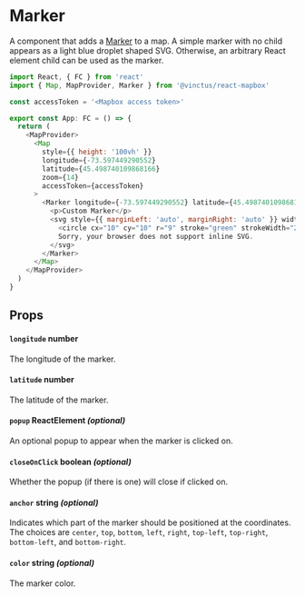 Marker
======

A component that adds a [Marker](https://docs.mapbox.com/mapbox-gl-js/api/markers/#marker) to a map. A simple marker with no child appears as a light blue droplet shaped SVG.  Otherwise, an arbitrary React element child can be used as the marker.

[//]: # (TODO: tsx support)

```javascript
import React, { FC } from 'react'
import { Map, MapProvider, Marker } from '@vinctus/react-mapbox'

const accessToken = '<Mapbox access token>'

export const App: FC = () => {
  return (
    <MapProvider>
      <Map
        style={{ height: '100vh' }}
        longitude={-73.597449290552}
        latitude={45.498740109868166}
        zoom={14}
        accessToken={accessToken}
      >
        <Marker longitude={-73.597449290552} latitude={45.498740109868166}>
          <p>Custom Marker</p>
          <svg style={{ marginLeft: 'auto', marginRight: 'auto' }} width="20" height="20">
            <circle cx="10" cy="10" r="9" stroke="green" strokeWidth="2" fill="yellow" />
            Sorry, your browser does not support inline SVG.
          </svg>
        </Marker>
      </Map>
    </MapProvider>
  )
}
```

Props
-----

#### `longitude` number

The longitude of the marker.

#### `latitude` number

The latitude of the marker.

#### `popup` ReactElement *(optional)*

An optional popup to appear when the marker is clicked on.

#### `closeOnClick` boolean *(optional)*

Whether the popup (if there is one) will close if clicked on.

#### `anchor` string *(optional)*

Indicates which part of the marker should be positioned at the coordinates. The choices are `center`, `top`, `bottom`, `left`, `right`, `top-left`, `top-right`, `bottom-left`, and `bottom-right`. 

#### `color` string *(optional)*

The marker color.
